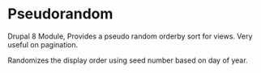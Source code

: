 # Pseudorandom
Drupal 8 Module, Provides a pseudo random orderby sort for views. Very useful on pagination.

Randomizes the display order using seed number based on day of year.

